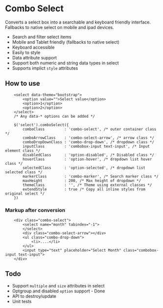 # Combo Select

Converts a select box into a searchable and keyboard friendly interface. Fallbacks to native select on mobile and ipad devices.

* Search and filter select items
* Mobile and Tablet friendly (fallbacks to native select)
* Keyboard accessible
* Easily to style
* Data attribute support
* Support both numeric and string data types in select
* Supports implict `style` attributes

## How to use


		<select data-theme="bootstrap">
			<option value="">Select value</option>
			<option>1</option>
			<option>2</option>
		</select>
		/* Any data-* options can be added */

        $('select').comboSelect({
            comboClass         : 'combo-select', /* outer container class */
			comboArrowClass    : 'combo-select-arrow', /* arrow class */
			comboDropDownClass : 'combo-drop-down', /* dropdown class */
			inputClass         : 'combobox-input text-input', /* Input element class */
			disabledClass      : 'option-disabled', /* Disabled class */
			hoverClass         : 'option-hover', /* dropdown list hover class */
			selectedClass      : 'option-selected', /* dropdown list selected class */
			markerClass        : 'combo-marker', /* Search marker class */
			maxHeight          : 200, /* Max height of dropdown */
			themeClass         : '', /* Theme using external classes */
			extendStyle		   : true /* Copy all inline styles from original select */
        })

### Markup after conversion

    	<div class="combo-select">
    		<select name="month" tabindex="-1">
    		</select>
    		<div class="combo-select-arrow"></div>
    		<ul class="combo-drop-down">
    			<li>....</li>
    		</ul>
    		<input type="text" placeholder="Select Month" class="combobox-input text-input">
    	</div>

## Todo
* Support `multiple` and `size` attributes in select
* Optgroup and disabled `option` support - Done
* API to destroy/update
* Unit tests